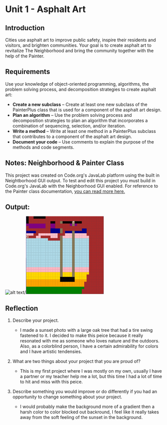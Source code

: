 # Unit 1 - Asphalt Art

## Introduction

Cities use asphalt art to improve public safety, inspire their residents and visitors, and brighten communities. Your goal is to create asphalt art to revitalize The Neighborhood and bring the community together with the help of the Painter.

## Requirements

Use your knowledge of object-oriented programming, algorithms, the problem solving process, and decomposition strategies to create asphalt art:
- **Create a new subclass** – Create at least one new subclass of the PainterPlus class that is used for a component of the asphalt art design.
- **Plan an algorithm** – Use the problem solving process and decomposition strategies to plan an algorithm that incorporates a combination of sequencing, selection, and/or iteration.
- **Write a method** – Write at least one method in a PainterPlus subclass that contributes to a component of the asphalt art design.
- **Document your code** – Use comments to explain the purpose of the methods and code segments.

## Notes: Neighborhood & Painter Class

This project was created on Code.org's JavaLab platform using the built in Neightborhood GUI output. To test and edit this project you must build in Code.org's JavaLab with the Neighborhood GUI enabled. For reference to the Painter class documentation, [you can read more here.](https://studio.code.org/docs/ide/javalab/classes/Painter)

## Output:

 ![alt text](image-1.png)/![alt text](image.png)

## Reflection

1. Describe your project.

   - I made a sunset photo with a large oak tree that had a tire swing fastened to it. I decided to make this peice because it really resonated with me as someone who loves nature and the outdoors. Also, as a colorblind person, I have a certain admirability for colors and I have artistic tendensies.

2. What are two things about your project that you are proud of?

   - This is my first project where I was mostly on my own, usually I have a partner or my teacher help me a lot, but this time I had a lot of time to hit and miss with this peice. 

3. Describe something you would improve or do differently if you had an opportunity to change something about your project.

   - I would probably make the background more of a gradient then a harsh color to color blocked out backround, I feel like it really takes away from the soft feeling of the sunset in the background. 